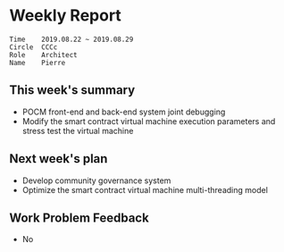 # Weekly Report 

```
Time	2019.08.22 ~ 2019.08.29
Circle	CCCc
Role	Architect
Name	Pierre
```
## This week's summary

- POCM front-end and back-end system joint debugging
- Modify the smart contract virtual machine execution parameters and stress test the virtual machine

## Next week's plan

- Develop community governance system
- Optimize the smart contract virtual machine multi-threading model

## Work Problem Feedback

- No

